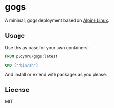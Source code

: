 # gogs

A minimal, gogs deployment based on [Alpine Linux](http://alpinelinux.org/).

## Usage

Use this as base for your own containers:

```dockerfile
FROM picymru/gogs:latest

CMD ["/bin/sh"]
```

And install or extend with packages as you please.

## License

MIT